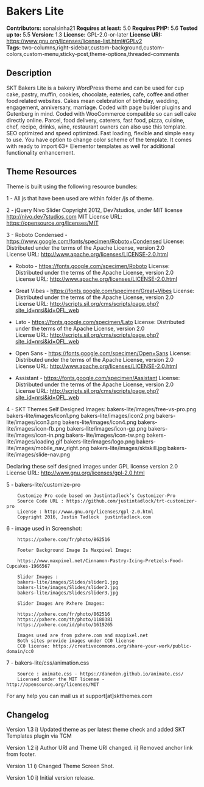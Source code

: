 # Bakers Lite

**Contributors:** sonalsinha21
**Requires at least:** 5.0
**Requires PHP:**  5.6
**Tested up to:** 5.5
**Version:** 1.3
**License:** GPL-2.0-or-later
**License URI:** https://www.gnu.org/licenses/license-list.html#GPLv2  
**Tags:** two-columns,right-sidebar,custom-background,custom-colors,custom-menu,sticky-post,theme-options,threaded-comments

## Description

SKT Bakers Lite is a bakery WordPress theme and can be used for cup cake, pastry, muffin, cookies, chocolate, eateries, cafe, coffee and other food related websites. Cakes mean celebration of birthday, wedding, engagement, anniversary, marriage. Coded with page builder plugins and Gutenberg in mind. Coded with WooCommerce compatible so can sell cake directly online. Parcel, food delivery, caterers, fast food, pizza, cuisine, chef, recipe, drinks, wine, restaurant owners can also use this template. SEO optimized and speed optimized. Fast loading, flexible and simple easy to use. You have option to change color scheme of the template. It comes with ready to import 63+ Elementor templates as well for additional functionality enhancement.
 
## Theme Resources

Theme is built using the following resource bundles:

1 - All js that have been used are within folder /js of theme.

2 -     jQuery Nivo Slider
	Copyright 2012, Dev7studios, under MIT license
	http://nivo.dev7studios.com
MIT License URL: https://opensource.org/licenses/MIT

3 - Roboto Condensed - https://www.google.com/fonts/specimen/Roboto+Condensed
	License: Distributed under the terms of the Apache License, version 2.0				
	License URL: http://www.apache.org/licenses/LICENSE-2.0.html
	
  - Roboto - https://fonts.google.com/specimen/Roboto
	License: Distributed under the terms of the Apache License, version 2.0				
	License URL: http://www.apache.org/licenses/LICENSE-2.0.html	
	
  - Great Vibes - https://fonts.google.com/specimen/Great+Vibes
	License: Distributed under the terms of the Apache License, version 2.0				
	License URL: http://scripts.sil.org/cms/scripts/page.php?site_id=nrsi&id=OFL_web	
	
  - Lato - https://fonts.google.com/specimen/Lato
	License: Distributed under the terms of the Apache License, version 2.0				
	License URL: http://scripts.sil.org/cms/scripts/page.php?site_id=nrsi&id=OFL_web
	
  - Open Sans - https://fonts.google.com/specimen/Open+Sans
	License: Distributed under the terms of the Apache License, version 2.0				
	License URL: http://www.apache.org/licenses/LICENSE-2.0.html
	
  - Assistant - https://fonts.google.com/specimen/Assistant
	License: Distributed under the terms of the Apache License, version 2.0				
	License URL: http://scripts.sil.org/cms/scripts/page.php?site_id=nrsi&id=OFL_web	
	
		
4 - SKT Themes Self Designed Images:
	bakers-lite/images/free-vs-pro.png
	bakers-lite/images/icon1.png
	bakers-lite/images/icon2.png
	bakers-lite/images/icon3.png
	bakers-lite/images/icon4.png
	bakers-lite/images/icon-fb.png
	bakers-lite/images/icon-gp.png
	bakers-lite/images/icon-in.png
	bakers-lite/images/icon-tw.png
	bakers-lite/images/loading.gif
	bakers-lite/images/logo.png
	bakers-lite/images/mobile_nav_right.png
	bakers-lite/images/sktskill.jpg
	bakers-lite/images/slide-nav.png
		
Declaring these self designed images under GPL license version 2.0
License URL: http://www.gnu.org/licenses/gpl-2.0.html
		
5 -     bakers-lite/customize-pro	

		Customize Pro code based on Justintadlock’s Customizer-Pro 
		Source Code URL : https://github.com/justintadlock/trt-customizer-pro			
		License : http://www.gnu.org/licenses/gpl-2.0.html
		Copyright 2016, Justin Tadlock	justintadlock.com
		
6 -     image used in Screenshot:
		
 		https://pxhere.com/fr/photo/862516
		
		Footer Background Image Is Maxpixel Image:
		
		https://www.maxpixel.net/Cinnamon-Pastry-Icing-Pretzels-Food-Cupcakes-1966567		
		
		Slider Images : 
		bakers-lite/images/Slides/slider1.jpg
		bakers-lite/images/Slides/slider2.jpg
		bakers-lite/images/Slides/slider3.jpg
        
        Slider Images Are Pxhere Images:  
		
		https://pxhere.com/fr/photo/862516
		https://pxhere.com/th/photo/1180381
		https://pxhere.com/id/photo/1619265

		Images used are from pxhere.com and maxpixel.net
		Both sites provide images under CC0 license
 		CC0 license: https://creativecommons.org/share-your-work/public-domain/cc0
        
7 -     bakers-lite/css/animation.css 

		Source : animate.css - https://daneden.github.io/animate.css/
		Licensed under the MIT license - http://opensource.org/licenses/MIT
        
For any help you can mail us at support[at]sktthemes.com

## Changelog
Version 1.3
i)   Updated theme as per latest theme check and added SKT Templates plugin via TGM

Version 1.2
i)   Author URI and Theme URI changed.
ii)  Removed anchor link from footer.

Version 1.1
i)   Changed Theme Screen Shot.

Version 1.0
i)   Initial version release.